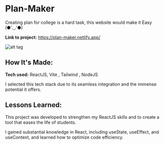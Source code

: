 # Plan-Maker

Creating plan for college is a hard task, this website would make it Easy (●'◡'●)

**Link to project:** https://plan-maker.netlify.app/

![alt tag](https://plan-maker.netlify.app/)

## How It's Made:

**Tech used:** ReactJS, Vite , Tailwind , NodeJS

I selected this tech stack due to its seamless integration and the immense potential it offers.

## Lessons Learned:

This project was developed to strengthen my ReactJS skills and to create a tool that eases the life of students.

I gained substantial knowledge in React, including useState, useEffect, and useContext, and learned how to optimize code efficiency.
